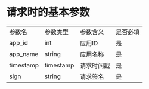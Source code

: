 # 请求时的基本参数

<table>
    <tr>
        <td>参数名</td>
        <td>参数类型</td>
        <td>参数含义</td>
        <td>是否必填</td>
    </tr>
    <tr>
        <td>app_id</td>
        <td>int</td>
        <td>应用ID</td>
        <td>是</td>
    </tr>
    <tr>
        <td>app_name</td>
        <td>string</td>
        <td>应用名称</td>
        <td>是</td>
    </tr>  
    <tr>
        <td>timestamp</td>
        <td>timestamp</td>
        <td>请求时间戳</td>
        <td>是</td>
    </tr>
    <tr>
         <td>sign</td>
         <td>string</td>
         <td>请求签名</td>
         <td>是</td>
    </tr>  
</table>


